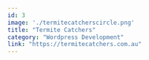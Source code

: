 ```yaml
---
id: 3
image: './termitecatcherscircle.png'
title: "Termite Catchers"
category: "Wordpress Development"
link: "https://termitecatchers.com.au"
---
```

